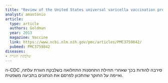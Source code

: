 ```yaml
---
title: "Review of the United States universal varicella vaccination program: Herpes zoster incidence rates, cost-effectiveness, and vaccine efficacy based primarily on the Antelope Valley Varicella Active Surveillance Project data"
analyst: amantonio
article:
  type: article
  authors: Goldman
  year: 2013
  magazine: Vaccine
  link: https://www.ncbi.nlm.nih.gov/pmc/articles/PMC3759842/
  pubmed: PMC3759842
diseases:
- שלבקת חוגרת
---
```


ה-CDC סירבה להודות בכך שאחרי תחילת התחסנות התחלואה בשלבקת חוגרת עלתה, ואיימה על החוקר שהתכוון לפרסם את הנתונים בתביעה משפטית.
